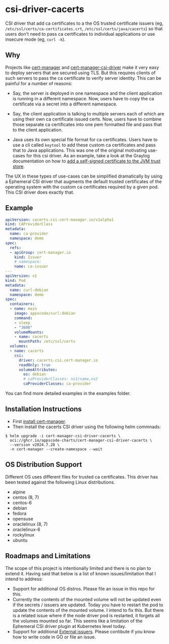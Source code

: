 # csi-driver-cacerts

CSI driver that add ca certificates to a the OS trusted certificate issuers (eg, `/etc/ssl/certs/ca-certificates.crt`, `/etc/ssl/certs/java/cacerts`) so that users don't need to pass ca certificates to individual applications or use insecure mode (eg, `curl -k`).

## Why

Projects like [cert-manager](https://github.com/cert-manager/cert-manager) and [cert-manager-csi-driver](https://github.com/cert-manager/csi-driver) make it very easy to deploy servers that are secured using TLS. But this requires clients of such servers to pass the ca certificate to verify server identity. This can be painful for a number of reasons:

- Say, the server is deployed in one namespace and the client application is running in a different namespace. Now, users have to copy the ca certificate via a secret into a different namespace.

- Say, the client application is talking to multiple servers each of which are using their own ca certificate issued certs. Now, users have to combine those separate ca certificates into one pem formatted file and pass that to the client application.

- Java uses its own special file format for ca certificates. Users have to use a cli called `keytool` to add these custom ca certificates and pass that to Java applications. This was one of the original motivating use-cases for this csi driver. As an example, take a look at the Graylog documentation on how to [add a self-signed certificate to the JVM trust store](https://archivedocs.graylog.org/en/2.4/pages/configuration/https.html#adding-a-self-signed-certificate-to-the-jvm-trust-store).

The UX in these types of use-cases can be simplified dramatically by using a Ephemeral CSI driver that augments the default trusted certificates of the operating system with the custom ca certificates required by a given pod. This CSI driver does exactly that.

## Example

```yaml
apiVersion: cacerts.csi.cert-manager.io/v1alpha1
kind: CAProviderClass
metadata:
  name: ca-provider
  namespace: demo
spec:
  refs:
  - apiGroup: cert-manager.io
    kind: Issuer
    # namespace:
    name: ca-issuer
---
apiVersion: v1
kind: Pod
metadata:
  name: curl-debian
  namespace: demo
spec:
  containers:
  - name: main
    image: appscode/curl:debian
    command:
    - sleep
    - "3600"
    volumeMounts:
    - name: cacerts
      mountPath: /etc/ssl/certs
  volumes:
  - name: cacerts
    csi:
      driver: cacerts.csi.cert-manager.io
      readOnly: true
      volumeAttributes:
        os: debian
        # caProviderClasses: ns1/name,ns2
        caProviderClasses: ca-provider
```

You can find more detailed examples in the examples folder.

## Installation Instructions

- First [install cert-manager](https://cert-manager.io/docs/installation/).
- Then install the cacerts CSI driver using the following helm commnads:

```
$ helm upgrade -i cert-manager-csi-driver-cacerts \
  oci://ghcr.io/appscode-charts/cert-manager-csi-driver-cacerts \
  --version v2024.7.28 \
  -n cert-manager --create-namespace --wait
```

## OS Distribution Support

Different OS uses different files for trusted ca certificates. This driver has been tested against the following Linux distributions.

- alpine
- centos (8, 7)
- centos-6
- debian
- fedora
- opensuse
- oraclelinux (8, 7)
- oraclelinux-6
- rockylinux
- ubuntu

## Roadmaps and Limitations

The scope of this project is intentionally limited and there is no plan to extend it. Having said that below is a list of known issues/limitation that I intend to address:

- Support for additional OS distros. Please file an issue in this repo for this.
- Currently the contents of the mounted volume will not be updated even if the secrets / issuers are updated. Today you have to restart the pod to update the contents of the mounted volume. I intend to fix this. But there is a related issue where if the node driver pod is restarted, it forgets all the volumes mounted so far. This seems like a limitation of the Ephemeral CSI driver plugin at Kubernetes level today.
- Support for additional [External issuers](https://cert-manager.io/docs/configuration/external/).  Please contibute if you know how to write code in GO or file an issue.

